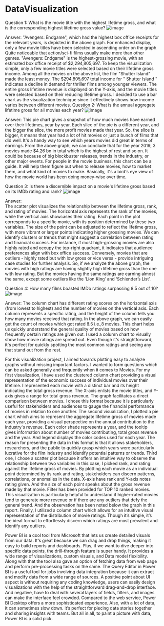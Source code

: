 # DataVisualization
Question 1: What is the movie title with the highest lifetime gross, and what is the corresponding highest lifetime gross value?
 ![image](https://github.com/KaminiYelamar/DataVisualization-MovieReview/assets/149514965/97afe089-1b18-44b5-b353-22464cab1118)

Answer: 
"Avengers: Endgame", which had the highest box office receipts for the relevant years, is depicted in the above graph. For enhanced display, only a few movie titles have been selected in ascending order on the graph. Quite noticeable that action/sci-fi films usually make more than other genres. "Avengers: Endgame" is the highest-grossing movie, with an estimated box office receipt of $2,294,805,697. To keep the visualization simple, only a few movie titles were selected based on their lifetime gross income. Among all the movies on the above list, the film "Shutter Island" made the least money. The $294,805,697 total income for " Shutter Island " indicates a decline in demand for thriller films among younger viewers. 
The entire gross lifetime revenue is displayed on the Y-axis, and the movie titles were selected based on their reducing lifetime gross. I decided to use a bar chart as the visualization technique since it effectively shows how income varies between different movies.
Question 2: What is the annual aggregate lifetime gross for all movies each year?
![image](https://github.com/KaminiYelamar/DataVisualization-MovieReview/assets/149514965/51e95444-d768-483c-a808-fec8c559146c)

Answer: 
This pie chart gives a snapshot of how much movies have earned over their lifetimes, year by year. Each slice of the pie is a different year, and the bigger the slice, the more profit movies made that year. So, the slice is bigger, it means that year had a lot of hit movies or just a bunch of films that did well.
It's a handy way to see which years movies did great in terms of earnings. From the above graph, we can conclude that for the year 2019, 3 movies made $4.26 bn in total which is the highest of rest and so on. It could be because of big blockbuster releases, trends in the industry, or other major events.
For people in the movie business, this chart can be a guide. It will help them figure out when to release movies, how to market them, and what kind of movies to make. Basically, it's a bird's eye view of how the movie world has been doing money-wise over time.

Question 3: Is there a discernible impact on a movie's lifetime gross based on its IMDb rating and rank?
![image](https://github.com/KaminiYelamar/DataVisualization-MovieReview/assets/149514965/31ec9194-e8e4-47e2-a9b6-baddbaeff48f)

Answer:  
The scatter plot visualizes the relationship between the lifetime gross, rank, and rating of movies. The horizontal axis represents the rank of the movies, while the vertical axis showcases their rating. Each point in the plot corresponds to a specific movie, with its position determined by these two variables. The size of the point can be adjusted to reflect the lifetime gross, with more vibrant or larger points indicating higher grossing movies.
We can identify clusters or trends that might suggest a correlation between rating and financial success. For instance, if most high-grossing movies are also highly rated and occupy the top-right quadrant, it indicates that audience preferences align with box office success. Conversely, movies that are outliers - highly rated but with low gross or vice versa - provide intriguing case studies for further analysis.
So, if we analyze the above graph, the movies with high ratings are having slightly high lifetime gross than the one with low rating. But the movies having the same ratings are earning almost the same, except some outliers like the ‘Lion King’ and ‘Schlender’s List’.

Question 4: How many films boasted IMDb ratings surpassing 8.5 out of 10?
 ![image](https://github.com/KaminiYelamar/DataVisualization-MovieReview/assets/149514965/fe546161-1024-4d38-9874-499953c0c8ae)

Answer: 
The column chart has different rating scores on the horizontal axis (from lowest to highest) and the number of movies on the vertical axis. Each column represents a specific rating, and the height of the column tells you how many movies received that rating.
In the above graph, we can easily get the count of movies which got rated 8.5 i.e.,8 movies. This chart helps us quickly understand the general quality of movies based on how frequently certain ratings are given out.
I used a column chart to visually show how movie ratings are spread out. Even though it's straightforward, it's perfect for quickly spotting the most common ratings and seeing any that stand out from the rest.



For this visualization project, I aimed towards plotting easy to analyze graphs without missing important factors. I wanted to form questions which can be asked generally and frequently when it comes to Movies. For my first visualization, I have used the clustered column chart providing a visual representation of the economic success of individual movies over their lifetime. I represented each movie with a distinct bar and its height indicating the total gross revenue. The X-axis enlists the movie titles, and Y-axis gives a range for total gross revenue. The graph facilitates a direct comparison between movies. I chose this format because it is particularly useful for stakeholders and audiences to gauge the financial performance of movies in relation to one another. 
The second visualization, I plotted a pie chart which aims to represent the aggregate lifetime gross of movies made each year, providing a visual perspective on the annual contribution to the industry's revenue. Each color shade represents a year, and the tooltip gives information about number of movies contributing, total gross revenue and the year. And legend displays the color codes used for each year. The reason for presenting the data in this format is that it allows stakeholders, researchers, and the public to quickly grasp which years were particularly lucrative for the film industry and identify potential patterns or trends.
Third one, I chose a scatter plot because it offers an intuitive way to observe the relationship between two variables in this case, I picked rank, and rating against the lifetime gross of movies. By plotting each movie as an individual point determined by its rank and rating, stakeholders can discern patterns, correlations, or anomalies in the data. X-axis have rank and Y-axis notes rating given. And the size of each point speaks about the gross revenue made by that movie. Filter has been provided for TOP 10 ranked movies. This visualization is particularly helpful to understand if higher-rated movies tend to generate more revenue or if there are any outliers that defy the general trend. And the observation has been noted below the graph in this report. Finally, I utilized a column chart which allows for an intuitive visual representation of the distribution of movie ratings. Though it’s simple, it’s the ideal format to effortlessly discern which ratings are most prevalent and identify any outliers.


Power BI is a cool tool from Microsoft that lets us create detailed visuals from our data. It's great because we can drag and drop things, making it easy to build reports and dashboards. Plus, if we want to dive deeper into specific data points, the drill-through feature is super handy. It provides a wide range of visualizations, custom visuals, and Data model flexibility. Along with that the tool also gave an option of fetching data from web page and perform pre-processing tasks on the same. The Query Editor in Power BI is a useful tool for jobs involving data integration because it can extract and modify data from a wide range of sources. A positive point about UI aspect is without requiring any coding knowledge, users can easily design visualizations with the help of the straightforward drag-and-drop interface. And negative, have to deal with several layers of fields, filters, and images can make the interface feel crowded. Compared to the web service, Power BI Desktop offers a more sophisticated experience. Also, with a lot of data, it can sometimes slow down. It’s perfect for piecing data stories together and sharing insights with teams. But all in all, to paint a picture with data, Power BI is a solid pick.
